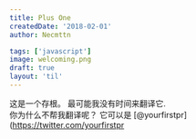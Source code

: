 ```yaml
---
title: Plus One
createdDate: '2018-02-01'
author: Necmttn

tags: ['javascript']
image: welcoming.png
draft: true
layout: 'til'
---
```


这是一个存根。 最可能我没有时间来翻译它.  
你为什么不帮我翻译呢？ 它可以是 [@yourfirstpr](https://twitter.com/yourfirstpr
